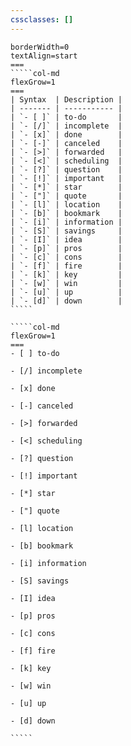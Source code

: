 ```yaml
---
cssclasses: []
---
```

``````col
borderWidth=0
textAlign=start
===
`````col-md
flexGrow=1
===
| Syntax  | Description |
| ------- | ----------- |
| `- [ ]` | to-do       |
| `- [/]` | incomplete  |
| `- [x]` | done        |
| `- [-]` | canceled    |
| `- [>]` | forwarded   |
| `- [<]` | scheduling  |
| `- [?]` | question    |
| `- [!]` | important   |
| `- [*]` | star        |
| `- ["]` | quote       |
| `- [l]` | location    |
| `- [b]` | bookmark    |
| `- [i]` | information |
| `- [S]` | savings     |
| `- [I]` | idea        |
| `- [p]` | pros        |
| `- [c]` | cons        |
| `- [f]` | fire        |
| `- [k]` | key         |
| `- [w]` | win         |
| `- [u]` | up          |
| `- [d]` | down        |
`````

`````col-md
flexGrow=1
===
- [ ] to-do

- [/] incomplete

- [x] done

- [-] canceled

- [>] forwarded

- [<] scheduling

- [?] question

- [!] important

- [*] star

- ["] quote

- [l] location

- [b] bookmark

- [i] information

- [S] savings

- [I] idea

- [p] pros

- [c] cons

- [f] fire

- [k] key

- [w] win

- [u] up

- [d] down

`````
``````



